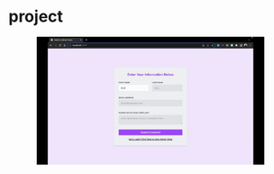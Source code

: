 # project


<p align="center">
    <img src="client/src/assets/zealthy-cc.gif" alt="Project Demo" width=80% height=60%/>
</p>